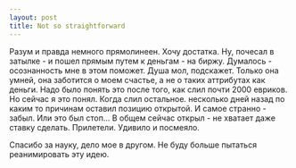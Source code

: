 ```yaml
--- 
layout: post
title: Not so straightforward
---
```

Разум и правда немного прямолинеен. Хочу достатка. Ну, почесал в затылке - и пошел прямым путем к деньгам - на биржу. Думалось - осознанность мне в этом поможет. Душа мол, подскажет. Только она умней, она заботится о моем счастье, а не о таких аттрибутах как деньги. Надо было понять это после того, как слил почти 2000 евриков. Но сейчас я это понял. Когда слил остальное. несколько дней назад по каким то причинам оставил позицию открытой. И самое странно - забыл. Или это был стоп... В общем сейчас открыл - не хватает даже ставку сделать. Прилетели. Удивило и посмеяло.

Спасибо за науку, дело мое в другом. Не буду больше пытаться реанимировать эту идею.

